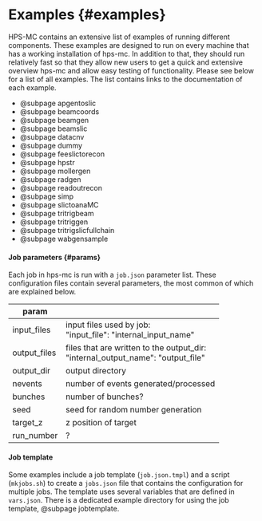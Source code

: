 Examples  {#examples}
========

HPS-MC contains an extensive list of examples of running different components. These examples are designed to run on every machine that has a working installation of hps-mc. In addition to that, they should run relatively fast so that they allow new users to get a quick and extensive overview hps-mc and allow easy testing of functionality. Please see below for a list of all examples. The list contains links to the documentation of each example.

- @subpage apgentoslic
- @subpage beamcoords
- @subpage beamgen
- @subpage beamslic
- @subpage datacnv
- @subpage dummy
- @subpage feeslictorecon
- @subpage hpstr
- @subpage mollergen
- @subpage radgen
- @subpage readoutrecon
- @subpage simp
- @subpage slictoanaMC
- @subpage tritrigbeam
- @subpage tritriggen
- @subpage tritrigslicfullchain
- @subpage wabgensample

#### Job parameters    {#params}
Each job in hps-mc is run with a `job.json` parameter list. These configuration files contain several parameters, the most common of which are explained below.

| param         |                                                                                        |
|---------------|----------------------------------------------------------------------------------------|
| input_files   | input files used by job:<br>"input_file": "internal_input_name"                        |
| output_files  | files that are written to the output_dir:<br>"internal_output_name": "output_file"     |
| output_dir    | output directory                                                                       |
| nevents       | number of events generated/processed                                                   |
| bunches       | number of bunches?                                                                     |
| seed          | seed for random number generation                                                      |
| target_z      | z position of target                                                                   |
| run_number    | ?                                                                                      |

#### Job template
Some examples include a job template (`job.json.tmpl`) and a script (`mkjobs.sh`) to create a `jobs.json` file that contains the configuration for multiple jobs. The template uses several variables that are defined in `vars.json`. There is a dedicated example directory for using the job template, @subpage jobtemplate.